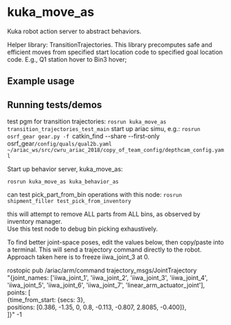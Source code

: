 # kuka_move_as

Kuka robot action server to abstract behaviors.

Helper library: TransitionTrajectories.  This library precomputes safe and efficient moves from specified start location code
to specified goal location code.  E.g., Q1 station hover to Bin3 hover;



## Example usage

## Running tests/demos
test pgm for transition trajectories:
`rosrun kuka_move_as transition_trajectories_test_main`
start up ariac simu, e.g.:
`rosrun osrf_gear gear.py -f `catkin_find --share --first-only osrf_gear`/config/quals/qual2b.yaml ~/ariac_ws/src/cwru_ariac_2018/copy_of_team_config/depthcam_config.yaml`


Start up behavior server, kuka_move_as:

`rosrun kuka_move_as kuka_behavior_as`

can test pick_part_from_bin operations with this node:
`rosrun shipment_filler test_pick_from_inventory`

this will attempt to remove ALL parts from ALL bins, as observed by inventory manager.  
Use this test node to debug bin picking exhaustively.

To find better joint-space poses, edit the values below, then copy/paste into a terminal.  This will send a trajectory
command directly to the robot.  Approach taken here is to freeze iiwa_joint_3 at 0.

rostopic pub /ariac/arm/command trajectory_msgs/JointTrajectory \
"{joint_names: ['iiwa_joint_1', 'iiwa_joint_2', 'iiwa_joint_3', 'iiwa_joint_4', 'iiwa_joint_5', 'iiwa_joint_6',
  'iiwa_joint_7', 'linear_arm_actuator_joint'], \
points: [ \
{time_from_start: {secs: 3}, \
positions: [0.386, -1.35, 0, 0.8, -0.113, -0.807, 2.8085, -0.400]}, \
]}" -1
    
